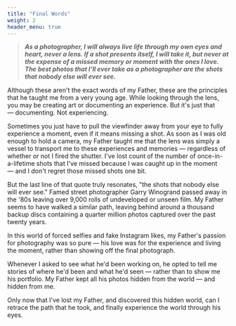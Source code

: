 ```yaml
---
title: "Final Words"
weight: 2
header_menu: true
---
```


> ***As a photographer, I will always live life through my own eyes and heart, never a lens. If a shot presents itself, I will take it, but never at the expense of a missed memory or moment with the ones I love. The best photos that I’ll ever take as a photographer are the shots that nobody else will ever see.***

Although these aren't the exact words of my Father, these are the principles that he taught me from a very young age. While looking through the lens, you may be creating art or documenting an experience. But it's just that — documenting. Not experiencing.

Sometimes you just have to pull the viewfinder away from your eye to fully experience a moment, even if it means missing a shot. As soon as I was old enough to hold a camera, my Father taught me that the lens was simply a vessel to transport me to these experiences and memories — regardless of whether or not I fired the shutter. I've lost count of the number of once-in-a-lifetime shots that I've missed because I was caught up in the moment — and I don't regret those missed shots one bit.

But the last line of that quote truly resonates, "the shots that nobody else will ever see." Famed street photographer Garry Winogrand passed away in the '80s leaving over 9,000 rolls of undeveloped or unseen film. My Father seems to have walked a similar path, leaving behind around a thousand backup discs containing a quarter million photos captured over the past twenty years.

In this world of forced selfies and fake Instagram likes, my Father's passion for photography was so pure — his love was for the experience and living the moment, rather than showing off the final photograph.

Whenever I asked to see what he'd been working on, he opted to tell me stories of where he'd been and what he'd seen — rather than to show me his portfolio. My Father kept all his photos hidden from the world — and hidden from me.

Only now that I've lost my Father, and discovered this hidden world, can I retrace the path that he took, and finally experience the world through his eyes.